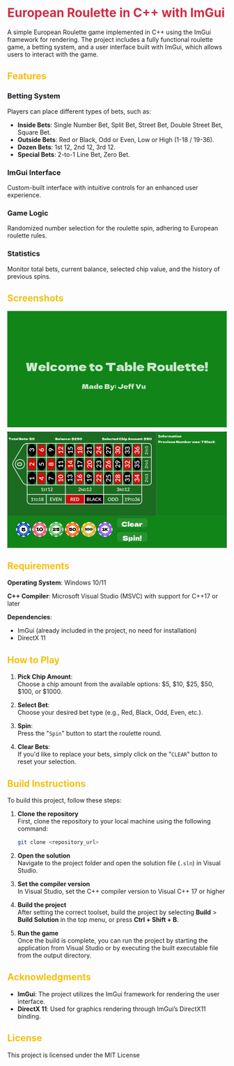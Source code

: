 # <span style="color:#d42b43;">European Roulette in C++ with ImGui</span>

A simple European Roulette game implemented in C++ using the ImGui framework for rendering. The project includes a fully functional roulette game, a betting system, and a user interface built with ImGui, which allows users to interact with the game.

## <span style="color:#f3c00c;">Features</span>

### Betting System
Players can place different types of bets, such as:

- **Inside Bets**: Single Number Bet, Split Bet, Street Bet, Double Street Bet, Square Bet.
- **Outside Bets**: Red or Black, Odd or Even, Low or High (1-18 / 19-36).
- **Dozen Bets**: 1st 12, 2nd 12, 3rd 12.
- **Special Bets**: 2-to-1 Line Bet, Zero Bet.

### ImGui Interface
Custom-built interface with intuitive controls for an enhanced user experience.

### Game Logic
Randomized number selection for the roulette spin, adhering to European roulette rules.

### Statistics
Monitor total bets, current balance, selected chip value, and the history of previous spins.

## <span style="color:#f3c00c;">Screenshots</span> 

<div style="display:flex; flex-direction:column; gap:10px">
<img src="Screenshots/WelcomePage.png" style="width: 600px; height:auto;"></img>
<img src="Screenshots/GamePage.png" style="width: 600px; height:auto;"></img>
</div>

## <span style="color:#f3c00c;">Requirements</span> 

**Operating System**: Windows 10/11

**C++ Compiler**: Microsoft Visual Studio (MSVC) with support for C++17 or later

**Dependencies**:
- ImGui (already included in the project, no need for installation)
- DirectX 11 


## <span style="color:#f3c00c;">How to Play</span> 

1. **Pick Chip Amount**:  
   Choose a chip amount from the available options: $5, $10, $25, $50, $100, or $1000.

2. **Select Bet**:  
   Choose your desired bet type (e.g., Red, Black, Odd, Even, etc.).

3. **Spin**:  
   Press the "`Spin`" button to start the roulette round.

4. **Clear Bets**:  
   If you'd like to replace your bets, simply click on the "`CLEAR`" button to reset your selection.

## <span style="color:#f3c00c;">Build Instructions</span> 

To build this project, follow these steps:

1. **Clone the repository**  
First, clone the repository to your local machine using the following command:
    ```bash
    git clone <repository_url>
    ```
2. **Open the solution**  
Navigate to the project folder and open the solution file (`.sln`) in Visual Studio.

3. **Set the compiler version**  
In Visual Studio, set the C++ compiler version to Visual C++ 17 or higher

4. **Build the project**  
After setting the correct toolset, build the project by selecting **Build** > **Build Solution** in the top menu, or press **Ctrl + Shift + B**.

5. **Run the game**  
Once the build is complete, you can run the project by starting the application from Visual Studio or by executing the built executable file from the output directory.


## <span style="color:#f3c00c;">Acknowledgments</span> 

- **ImGui**: The project utilizes the ImGui framework for rendering the user interface.
- **DirectX 11**: Used for graphics rendering through ImGui’s DirectX11 binding.

## <span style="color:#f3c00c;">License</span> 

This project is licensed under the MIT License